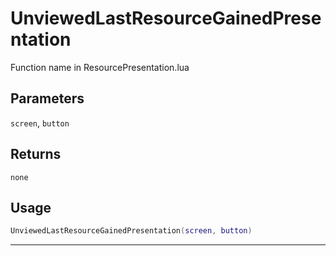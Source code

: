 # UnviewedLastResourceGainedPresentation
Function name in ResourcePresentation.lua
## Parameters
`screen`, `button`
## Returns
`none`
## Usage
```lua
UnviewedLastResourceGainedPresentation(screen, button)
```
---
